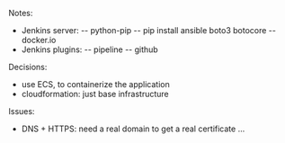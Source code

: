 Notes:
- Jenkins server:
-- python-pip
-- pip install ansible boto3 botocore
-- docker.io
- Jenkins plugins: 
-- pipeline
-- github

Decisions:
- use ECS, to containerize the application
- cloudformation: just base infrastructure

Issues:
- DNS + HTTPS: need a real domain to get a real certificate ...